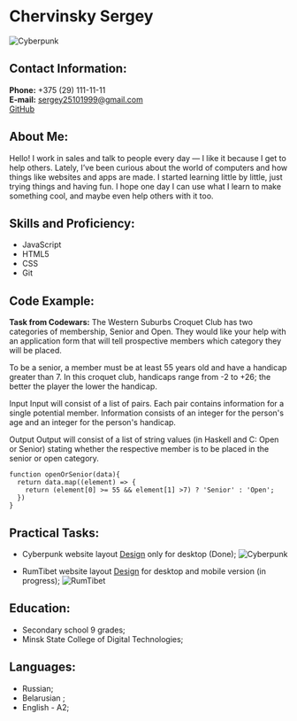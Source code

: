 # Chervinsky Sergey

![Cyberpunk](../rsschool-cv/imgs/photo_2025-02-12_18-42-37.jpg)

## Contact Information: 

**Phone:** +375 (29) 111-11-11  
**E-mail:** sergey25101999@gmail.com  
[GitHub](https://github.com/lxxxFOXxxxl)

## About Me: 

Hello! I work in sales and talk to people every day — I like it because I get to help others. Lately, I’ve been curious about the world of computers and how things like websites and apps are made. I started learning little by little, just trying things and having fun. I hope one day I can use what I learn to make something cool, and maybe even help others with it too.

## Skills and Proficiency: 

* JavaScript
* HTML5
* CSS
* Git

## Code Example: 

**Task from Codewars:** The Western Suburbs Croquet Club has two categories of membership, Senior and Open. They would like your help with an application form that will tell prospective members which category they will be placed.

To be a senior, a member must be at least 55 years old and have a handicap greater than 7. In this croquet club, handicaps range from -2 to +26; the better the player the lower the handicap.

Input
Input will consist of a list of pairs. Each pair contains information for a single potential member. Information consists of an integer for the person's age and an integer for the person's handicap.

Output
Output will consist of a list of string values (in Haskell and C: Open or Senior) stating whether the respective member is to be placed in the senior or open category.

```JS 
function openOrSenior(data){
  return data.map((element) => {
    return (element[0] >= 55 && element[1] >7) ? 'Senior' : 'Open';
  })
}
```

## Practical Tasks: 

* Cyberpunk website layout [Design](https://www.figma.com/design/cyOuCcxqhxwqCrillGbcFm/Cyberpunk?node-id=0-1&p=f) only for desktop (Done);
![Cyberpunk](../rsschool-cv/imgs/hero.jpg)

* RumTibet website layout [Design](https://www.figma.com/file/NrPZZU8u1sLytOicIHcIAx/%D0%A0%D1%83%D0%BC%D0%A2%D0%B8%D0%B1%D0%B5%D1%82?type=design&node-id=0-1&mode=design&t=apziinh4RtDEQTpG-0) for desktop and mobile version (in progress);
![RumTibet](../rsschool-cv//imgs/RumTibet1.jpg)

## Education:

* Secondary school 9 grades;
* Minsk State College of Digital Technologies;

## Languages:
* Russian;
* Belarusian ;
* English - A2;